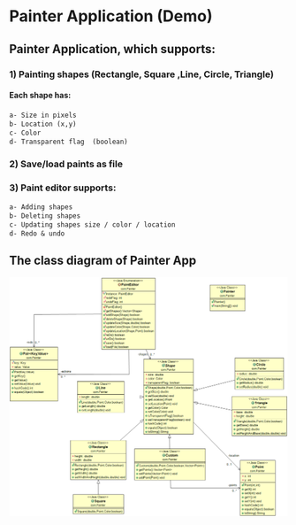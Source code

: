 # Painter Application (Demo)

## Painter Application, which supports:
### 1) Painting shapes (Rectangle, Square ,Line, Circle, Triangle)
#### Each shape has:
    a- Size in pixels
    b- Location (x,y)
    c- Color
    d- Transparent flag  (boolean)
### 2) Save/load paints as file
### 3) Paint editor supports:
    a- Adding shapes
    b- Deleting shapes
    c- Updating shapes size / color / location
    d- Redo & undo

##                            The class diagram of Painter App
![alt text](https://github.com/samikadry/Painter-App-Demo-/blob/master/Painter%20Class%20Diagram.png)
